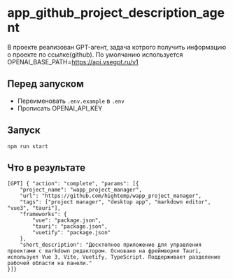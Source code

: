# app_github_project_description_agent

В проекте реализован GPT-агент, задача котрого получить информацию о проекте по ссылке(github).
По умолчанию используется OPENAI_BASE_PATH=https://api.vsegpt.ru/v1

## Перед запуском

- Переименовать `.env.example` в `.env`
- Прописать OPENAI_API_KEY

## Запуск

```
npm run start
```

## Что в результате

```
[GPT] { "action": "complete", "params": [{
    "project_name": "wapp_project_manager",
    "url": "https://github.com/hightemp/wapp_project_manager",
    "tags": ["project manager", "desktop app", "markdown editor", "vue3", "tauri"],
    "frameworks": {
        "vue": "package.json",
        "tauri": "package.json",
        "vuetify": "package.json"
    },
    "short_description": "Десктопное приложение для управления проектами с markdown редактором. Основано на фреймворке Tauri, использует Vue 3, Vite, Vuetify, TypeScript. Поддерживает разделение рабочей области на панели."
}]}
```